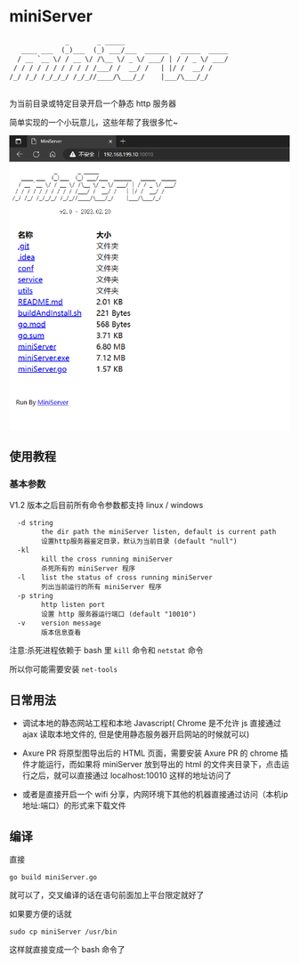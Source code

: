 # miniServer

```text
              _       _ _____                          
   ____ ___  (_)___  (_) ___/___  ______   _____  _____
  / __ `__ \/ / __ \/ /\__ \/ _ \/ ___/ | / / _ \/ ___/
 / / / / / / / / / / /___/ /  __/ /   | |/ /  __/ /    
/_/ /_/ /_/_/_/ /_/_//____/\___/_/    |___/\___/_/     
                                                       
```

为当前目录或特定目录开启一个静态 http 服务器

简单实现的一个小玩意儿，这些年帮了我很多忙~

![screenshot](screenshot/screenshot.png)


## 使用教程

### 基本参数
V1.2 版本之后目前所有命令参数都支持 linux / windows

```shell
  -d string
        the dir path the miniServer listen, default is current path
        设置http服务器鉴定目录，默认为当前目录 (default "null")
  -kl
        kill the cross running miniServer
        杀死所有的 miniServer 程序
  -l    list the status of cross running miniServer
        列出当前运行的所有 miniServer 程序
  -p string
        http listen port
        设置 http 服务器运行端口 (default "10010")
  -v    version message
        版本信息查看
```

注意:杀死进程依赖于 bash 里 `kill` 命令和 `netstat` 命令

所以你可能需要安装 `net-tools` 


## 日常用法
 - 调试本地的静态网站工程和本地 Javascript( Chrome 是不允许 js 直接通过 ajax 读取本地文件的, 但是使用静态服务器开启网站的时候就可以)

 - Axure PR 将原型图导出后的 HTML 页面，需要安装 Axure PR 的 chrome 插件才能运行，而如果将 miniServer 放到导出的 html 的文件夹目录下，点击运行之后，就可以直接通过 localhost:10010 这样的地址访问了
 
 - 或者是直接开启一个 wifi 分享，内网环境下其他的机器直接通过访问（本机ip地址:端口）的形式来下载文件
 
## 编译
直接 

    go build miniServer.go

就可以了，交叉编译的话在语句前面加上平台限定就好了
 
如果要方便的话就
    
    sudo cp miniServer /usr/bin

这样就直接变成一个 bash 命令了